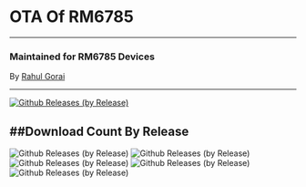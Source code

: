  # OTA Of RM6785
---------------------------------------------------------------------------------

### Maintained for RM6785 Devices

By [Rahul Gorai](https://github.com/RahulGorai0206)

---------------------------------------------------------------------------------

[![Github Releases (by Release)](https://img.shields.io/github/downloads/RahulGorai0206/RM6785/total?label=Total%20Downloads&logo=android&logoColor=%2300FF7F&style=social)](https://github.com/RahulGorai0206/RM6785/releases)

##Download Count By Release
--------------------------------
![Github Releases (by Release)](https://img.shields.io/github/downloads/RahulGorai0206/RM6785/20220828/total.svg)
![Github Releases (by Release)](https://img.shields.io/github/downloads/RahulGorai0206/RM6785/20220827/total.svg)
![Github Releases (by Release)](https://img.shields.io/github/downloads/RahulGorai0206/RM6785/20220802/total.svg)
![Github Releases (by Release)](https://img.shields.io/github/downloads/RahulGorai0206/RM6785/20220618/total.svg)
![Github Releases (by Release)](https://img.shields.io/github/downloads/RahulGorai0206/RM6785/2.0/total.svg)
